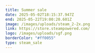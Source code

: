 ```yaml
---
title: Summer sale
date: 2025-05-02T18:15:37.947Z
end: 2025-05-22T19:00:20.601Z
image: /images/uploads/steam_2-2x.png
link: https://store.steampowered.com/
logo: /images/uploads/sgf.png
borderColor: "#ff0055"
type: steam_sale
---
```

